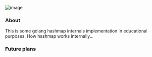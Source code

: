![image](https://github.com/SandQuattro/hashmap-implementation/assets/31468131/49face93-9832-4245-a5da-ea7f80e8cdfd)

### About
This is some golang hashmap internals implementation in educational purposes. How hashmap works internally...
### Future plans
